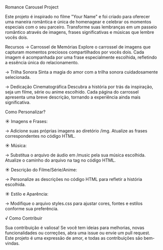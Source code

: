 Romance Carousel Project

Este projeto é inspirado no filme "Your Name" e foi criado para oferecer uma maneira romântica e única de homenagear e celebrar os momentos especiais com o seu parceiro. Transforme suas lembranças em um passeio romântico através de imagens, frases significativas e músicas que lembre vocês dois.

Recursos
→ Carrossel de Memórias
Explore o carrossel de imagens que capturam momentos preciosos compartilhados por vocês dois. Cada imagem é acompanhada por uma frase especialmente escolhida, refletindo a essência única do relacionamento.

→ Trilha Sonora
Sinta a magia do amor com a trilha sonora cuidadosamente selecionada.

→ Dedicação Cinematográfica
Descubra a história por trás da inspiração, seja um filme, série ou anime escolhido. Cada página do carrossel apresenta uma breve descrição, tornando a experiência ainda mais significativa.

Como Personalizar?

☀ Imagens e Frases:

→ Adicione suas próprias imagens ao diretório /img.
Atualize as frases correspondentes no código HTML.

☀ Música:

→ Substitua o arquivo de áudio em /music pela sua música escolhida.
Atualize o caminho do arquivo na tag <source> no código HTML.

☀ Descrição do Filme/Série/Anime:

 → Personalize as descrições no código HTML para refletir a história escolhida.

☀ Estilo e Aparência:

→ Modifique o arquivo styles.css para ajustar cores, fontes e estilos conforme sua preferência.

√ Como Contribuir

Sua contribuição é valiosa! Se você tem ideias para melhorias, novas funcionalidades ou correções, abra uma issue ou envie um pull request. Este projeto é uma expressão de amor, e todas as contribuições são bem-vindas.
